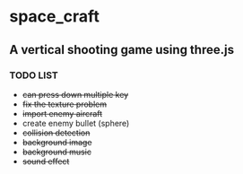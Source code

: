 # space_craft 

## A vertical shooting game using three.js

### TODO LIST
+ ~~can press down multiple key~~
+ ~~fix the texture problem~~
+ ~~import enemy aircraft~~
+ create enemy bullet (sphere)
+ ~~collision detection~~
+ ~~background image~~
+ ~~background music~~
+ ~~sound effect~~